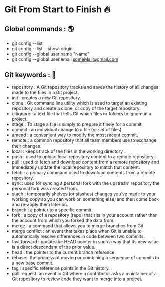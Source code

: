 # Git From Start to Finish 🔥

## Global commands : 🌎
 - git config --list
 - git config --list --show-origin
 - git config --global user.name "Name"
 - git config --global user.email someMail@gmail.com

## Git keywords : 📓 
 - repository : A Git repository tracks and saves the history of all changes made to the files in a Git project.
 - init : creates a new Git repository. 
 - clone : Git command line utility which is used to target an existing repository and create a clone, or copy of the target repository.
 - gitignore : a text file that tells Git which files or folders to ignore in a project.
 - stage : To stage a file is simply to prepare it finely for a commit.  
 - commit : an individual change to a file (or set of files). 
 - amend : a convenient way to modify the most recent commit. 
 - remote : a common repository that all team members use to exchange their changes. 
 - local : keeps track of the files in the working directory .
 - push : used to upload local repository content to a remote repository. 
 - pull : used to fetch and download content from a remote repository and immediately update the local repository to match that content.
 - fetch : a primary command used to download contents from a remote repository.
 - sync: used for syncing a personal fork with the upstream repository the personal fork was created from.
 - stach : temporarily shelves (or stashes) changes you've made to your working copy so you can work on something else, and then come back and re-apply them later on.
 - branch : a pointer to a specific commit. 
 - fork : a copy of a repository (repo) that sits in your account rather than the account from which you forked the data from. 
 - merge : a command that allows you to merge branches from Git
 - merge conflict : an event that takes place when Git is unable to automatically resolve differences in code between two commits.
 - fast forward :  update the HEAD pointer in such a way that its new value is a direct descendant of the prior value.
 - head : the pointer to the current branch reference
 - rebase : the process of moving or combining a sequence of commits to a new base commit.
 - tag : specific reference points in the Git history.
 - pull request: an event in Git where a contributor asks a maintainer of a Git repository to review code they want to merge into a project.
